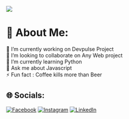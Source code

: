 ![](https://i.giphy.com/media/v1.Y2lkPTc5MGI3NjExcDI3ZmdtZzhvNWpvaTIwMTA1a3A1azFiaGYwZmlhcnFuenpodWNoeiZlcD12MV9pbnRlcm5hbF9naWZfYnlfaWQmY3Q9Zw/v9bipbbqgOmCSSpPgl/giphy.gif)


# 💫 About Me:
🔭 I’m currently working on Devpulse Project<br>👯 I’m looking to collaborate on Any Web project<br>🌱 I’m currently learning Python <br>💬 Ask me about Javascript<br>⚡ Fun fact : Coffee kills more than Beer 


## 🌐 Socials:
[![Facebook](https://img.shields.io/badge/Facebook-%231877F2.svg?logo=Facebook&logoColor=white)](https://facebook.com/igor) [![Instagram](https://img.shields.io/badge/Instagram-%23E4405F.svg?logo=Instagram&logoColor=white)](https://instagram.com/igor__wrld) [![LinkedIn](https://img.shields.io/badge/LinkedIn-%230077B5.svg?logo=linkedin&logoColor=white)](https://linkedin.com/in/ihimbazwe-igor) 
